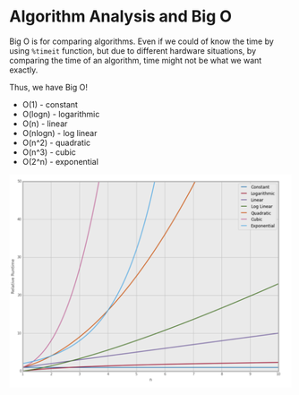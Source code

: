 # Algorithm Analysis and Big O

Big O is for comparing algorithms.
Even if we could of know the time by using `%timeit` function,
but due to different hardware situations, by comparing the time of an algorithm, time might not be what we want exactly.

Thus, we have Big O!

- O(1)      - constant
- O(logn)   - logarithmic
- O(n)      - linear
- O(nlogn)  - log linear
- O(n^2)    - quadratic
- O(n^3)    - cubic
- O(2^n)    - exponential



![MathGraph](mathplot.png)
